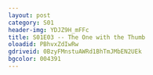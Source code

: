 ```yaml
---
layout: post 
category: S01 
header-img: YDJZ9H_mFFc
title: S01E03 -- The One with the Thumb 
oloadid: PBhvxZdIwRw 
gdriveid: 0BzyFMnstuAWRd1BhTmJMbEN2UEk 
bgcolor: 004391
--- 
```

<!--more--> 
